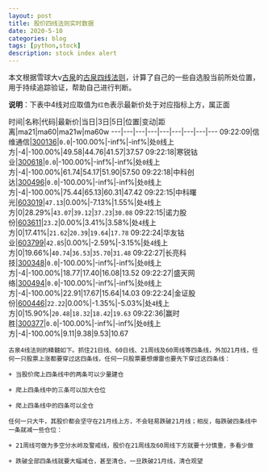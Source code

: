 ```yaml
---
layout: post
title: 股价四线法则实时数据
date: 2020-5-10
categories: blog
tags: [python,stock]
description: stock index alert
---
```



本文根据雪球大v[古泉](https://xueqiu.com/u/7148646888)的[古泉四线法则](https://xueqiu.com/7148646888/130498192)，计算了自己的一些自选股当前所处位置，用于持续追踪验证，帮助自己进行判断。

**说明**：下表中4线对应取值为`红色`表示最新价处于对应指标上方，属正面

时间|名称|代码|最新价|当日|3日|5日|位置|变动|距离|ma21|ma60|ma21w|ma60w
---|---|---|---|---|---|---|---|---
09:22:09|信维通信|[300136](https://xueqiu.com/S/SZ300136)|`0.0`|-100.00%|-inf%|-inf%|处`0`线上方|-4|-100.00%|49.58|44.76|41.57|37.57
09:22:18|寒锐钴业|[300618](https://xueqiu.com/S/SZ300618)|`0.0`|-100.00%|-inf%|-inf%|处`0`线上方|-4|-100.00%|61.74|54.17|51.90|57.50
09:22:18|中科创达|[300496](https://xueqiu.com/S/SZ300496)|`0.0`|-100.00%|-inf%|-inf%|处`0`线上方|-4|-100.00%|75.44|65.13|60.31|47.42
09:22:15|中科曙光|[603019](https://xueqiu.com/S/SH603019)|`47.13`|0.00%|-7.13%|1.55%|处`4`线上方|0|28.29%|`43.07`|`39.12`|`37.23`|`30.08`
09:22:15|诺力股份|[603611](https://xueqiu.com/S/SH603611)|`23.2`|0.00%|3.41%|3.58%|处`4`线上方|0|17.41%|`21.62`|`20.39`|`19.64`|`17.78`
09:22:24|华友钴业|[603799](https://xueqiu.com/S/SH603799)|`42.85`|0.00%|-2.59%|-3.15%|处`4`线上方|0|19.66%|`40.74`|`36.53`|`35.70`|`31.48`
09:22:27|长亮科技|[300348](https://xueqiu.com/S/SZ300348)|`0.0`|-100.00%|-inf%|-inf%|处`0`线上方|-4|-100.00%|18.77|17.40|16.08|13.52
09:22:27|盛天网络|[300494](https://xueqiu.com/S/SZ300494)|`0.0`|-100.00%|-inf%|-inf%|处`0`线上方|-4|-100.00%|22.91|17.67|15.64|14.03
09:22:24|金证股份|[600446](https://xueqiu.com/S/SH600446)|`22.22`|0.00%|-1.35%|-5.03%|处`4`线上方|0|15.90%|`20.48`|`18.32`|`18.42`|`19.63`
09:22:36|赢时胜|[300377](https://xueqiu.com/S/SZ300377)|`0.0`|-100.00%|-inf%|-inf%|处`0`线上方|-4|-100.00%|9.11|9.38|9.53|10.67

```
古泉4线法则的精髓如下。抓住21日线、60日线、21周线及60周线等四条线，外加21月线，任何一只股票上涨都要穿过这四条线，任何一只股票要想爆雷也要先下穿过这四条线：

+ 当股价爬上四条线中的两条可以少量建仓

+ 爬上四条线中的三条可以加大仓位

+ 爬上四条线中的四条可以全仓

任何一只大牛，其股价都会坚守在21月线上方，不会轻易跌破21月线；相反，每跌破四条线中一条就减一些仓位：

+ 21周线可做为多空分水岭及警戒线，股价在21周线及60周线下方就要十分慎重，多看少做

+ 跌破全部四条线就要大幅减仓，甚至清仓，一旦跌破21月线，清仓观望
```